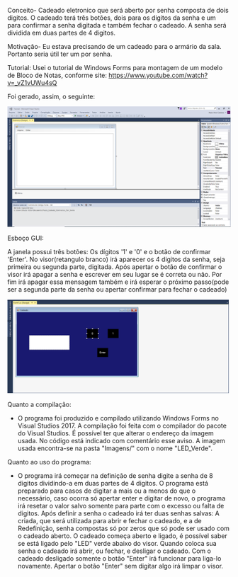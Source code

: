 ﻿Conceito- Cadeado eletronico que será aberto por senha composta de dois digitos. O cadeado terá três botões, dois para os digitos da senha e um para confirmar a senha digitada e também fechar o cadeado. A senha será dividida em duas partes de 4 digitos.

Motivação- Eu estava precisando de um cadeado para o armário da sala. Portanto seria útil ter um por senha.

Tutorial: Usei o tutorial de Windows Forms para montagem de um modelo de Bloco de Notas, conforme site: https://www.youtube.com/watch?v=_vZ1vUWu4sQ

Foi gerado, assim, o seguinte:

<img src="Imagens/EsbocoTutorial.PNG" width="550">

Esboço GUI:

A janela possui três botões: Os dígitos '1' e '0' e o botão de confirmar 'Enter'.
No visor(retangulo branco) irá aparecer os 4 digitos da senha, seja primeira ou segunda parte, digitada.
Após apertar o botão de confirmar o visor irá apagar a senha e escrever em seu lugar se é correta ou não.
Por fim irá apagar essa mensagem também e irá esperar o próximo passo(pode ser a segunda parte da senha ou apertar confirmar para fechar o cadeado)

<img src="Imagens/EsbocoCadeado.PNG" width="500">

Quanto a compilação:

-	O programa foi produzido e compilado utilizando Windows Forms no Visual Studios 2017. A compilação foi feita com o compilador do pacote do Visual Studios. É possível ter que alterar o endereço da imagem usada. No código está indicado com comentário esse aviso. A imagem usada encontra-se na pasta "Imagens/" com o nome "LED_Verde".
	
Quanto ao uso do programa:

-	O programa irá começar na definição de senha digite a senha de 8 digitos dividindo-a em duas partes de 4 digitos. O programa está preparado para casos de digitar a mais ou a menos do que o necessário, caso ocorra só apertar enter e digitar de novo, o programa irá resetar o valor salvo somente para parte com o excesso ou falta de digitos.
	Após definir a senha o cadeado irá ter duas senhas salvas: A criada, que será utilizada para abrir e fechar o cadeado, e a de Redefinição, senha compostas só por zeros que só pode ser usado com o cadeado aberto. O cadeado começa aberto e ligado, é possível saber se está ligado pelo "LED" verde abaixo do visor. Quando coloca sua senha o cadeado irá abrir, ou fechar, e desligar o cadeado. Com o cadeado desligado somente o botão "Enter" irá funcionar para liga-lo novamente. Apertar o botão "Enter" sem digitar algo irá limpar o visor.
